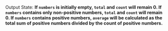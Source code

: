 Output State: **If `numbers` is initially empty, `total` and `count` will remain 0. If `numbers` contains only non-positive numbers, `total` and `count` will remain 0. If `numbers` contains positive numbers, `average` will be calculated as the total sum of positive numbers divided by the count of positive numbers.**